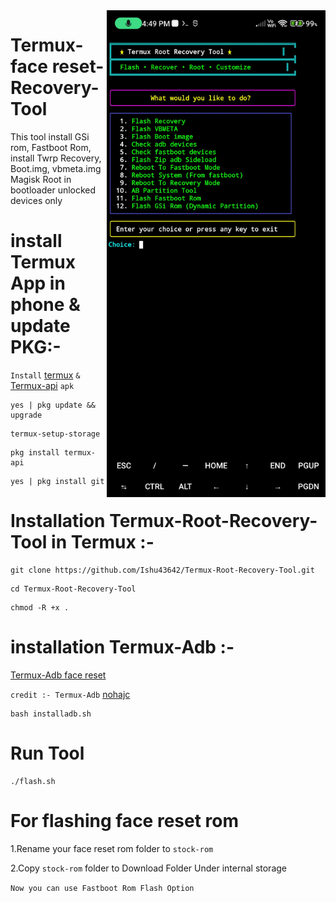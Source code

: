 <img align="right" src="TRRT.jpg" width="350" alt="Termux Root Recovery Tool">

# Termux-face reset-Recovery-Tool
This tool install GSi rom, Fastboot Rom, install Twrp Recovery, Boot.img, vbmeta.img Magisk Root in bootloader unlocked devices only

# install Termux App in phone & update PKG:- 

```Install``` [termux](https://f-droid.org/repo/com.termux_1022.apk) ```&``` [Termux-api](https://f-droid.org/repo/com.termux.api_1001.apk) ```apk```
```console
yes | pkg update && upgrade
```
```console
termux-setup-storage
```
```console
pkg install termux-api
```
```console
yes | pkg install git
```

# Installation Termux-Root-Recovery-Tool in Termux :-

```console
git clone https://github.com/Ishu43642/Termux-Root-Recovery-Tool.git
```

```console
cd Termux-Root-Recovery-Tool
```
```console
chmod -R +x .
```
# installation Termux-Adb :-
[Termux-Adb face reset](https://github.com/nohajc/termux-adb) 

```credit :- Termux-Adb``` [nohajc](https://github.com/nohajc)

```console
bash installadb.sh
```

# Run Tool 

```console
./flash.sh
```

# For flashing face reset rom
1.Rename your face reset rom folder to  ```stock-rom```

2.Copy ```stock-rom``` folder to  Download Folder Under internal storage 

 ```Now you can use Fastboot Rom Flash Option```
